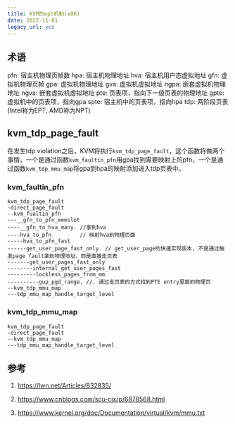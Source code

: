 ```yaml
---
title: KVM的ept机制(x86)
date: 2022-11-01
legacy_url: yes
---
```


## 术语

pfn: 宿主机物理页帧数
hpa: 宿主机物理地址
hva: 宿主机用户态虚拟地址
gfn: 虚拟机物理页帧
gpa: 虚拟机物理地址
gva: 虚拟机虚拟地址
ngpa: 嵌套虚拟机物理地址
ngva: 嵌套虚拟机虚拟地址
pte: 页表项，指向下一级页表的物理地址
gpte: 虚拟机中的页表项，指向gpa
spte: 宿主机中的页表项，指向hpa
tdp: 两阶段页表(Intel称为EPT, AMD称为NPT)

## kvm\_tdp\_page\_fault

在发生tdp violation之后，KVM将执行`kvm_tdp_page_fault`，这个函数将做两个事情，一个是通过函数`kvm_faultin_pfn`用gpa找到需要映射上的pfn，一个是通过函数`kvm_tdp_mmu_map`将gpa到hpa的映射添加进入tdp页表中。

### kvm\_faultin\_pfn

```
kvm_tdp_page_fault
-direct_page_fault
--kvm_fualtin_pfn
---__gfn_to_pfn_memslot
----__gfn_to_hva_many. //拿到hva
----hva_to_pfn         // 映射hva到物理页面
-----hva_to_pfn_fast
------get_user_page_fast_only. // get_user_page的快速实现版本, 不是通过触发page fault拿到物理地址，而是直接走页表
-------get_user_pages_fast_only
--------internal_get_user_pages_fast
---------lockless_pages_from_mm
----------gup_pgd_range. //. 通过走页表的方式找到PTE entry里面的物理页 
--kvm_tdp_mmu_map
---tdp_mmu_map_handle_target_level
```

### kvm\_tdp\_mmu\_map

```
kvm_tdp_page_fault
-direct_page_fault
--kvm_tdp_mmu_map
---tdp_mmu_map_handle_target_level
```

## 参考

1. https://lwn.net/Articles/832835/

2. https://www.cnblogs.com/scu-cjx/p/6878568.html

3. https://www.kernel.org/doc/Documentation/virtual/kvm/mmu.txt
